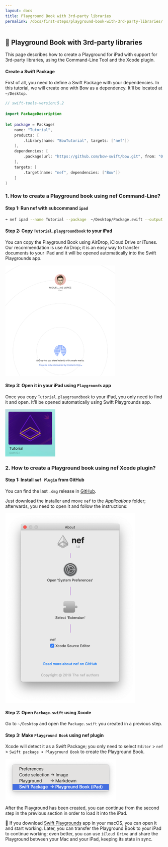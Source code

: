 ```yaml
---
layout: docs
title: Playground Book with 3rd-party libraries
permalink: /docs/first-steps/playground-book-with-3rd-party-libraries/
---
```


## 🔨 Playground Book with 3rd-party libraries
 
 This page describes how to create a Playground for iPad with support for 3rd-party libraries, using the Command-Line Tool and the Xcode plugin.
 
#### Create a Swift Package
 
 First of all, you need to define a Swift Package with your dependencies. In this tutorial, we will create one with Bow as a dependency. It'll be located at `~/Desktop`.
 
 ```swift
 // swift-tools-version:5.2

 import PackageDescription

 let package = Package(
     name: "Tutorial",
     products: [
         .library(name: "BowTutorial", targets: ["nef"])
     ],
     dependencies: [
         .package(url: "https://github.com/bow-swift/bow.git", from: "0.8.0"),
     ],
     targets: [
         .target(name: "nef", dependencies: ["Bow"])
     ]
 )
 ```
 
### 1. How to create a Playground book using nef Command-Line?
 
#### Step 1: Run nef with subcommand `ipad`
 
 ```bash
 ➜ nef ipad --name Tutorial --package  ~/Desktop/Package.swift --output ~/Desktop
 ```
 
#### Step 2: Copy `Tutorial.playgroundbook` to your iPad
 
 You can copy the Playground Book using AirDrop, iCloud Drive or iTunes. Our recommendation is use AirDrop; it is an easy way to transfer documents to your iPad and it will be opened automatically into the Swift Playgrounds app.
 
 <p>
 <img src="/assets/airdrop.png" height="350">
 </p>
 
#### Step 3: Open it in your iPad using `Playgrounds` app
 
 Once you copy `Tutorial.playgroundbook` to your iPad, you only need to find it and open. It'll be opened automatically using Swift Playgrounds app.
 
 <p>
 <img src="/assets/tutorial-playgroundbook.jpeg" height="150">
 </p>
 
### 2. How to create a Playground book using nef Xcode plugin?
 
#### Step 1: Install `nef Plugin` from GitHub
 
 You can find the last `.dmg` release in [GitHub](https://github.com/bow-swift/nef-plugin/releases).

 Just download the installer and move `nef` to the *Applications* folder; afterwards, you need to open it and follow the instructions:
 
 <p>
 <img src="/assets/nef-plugin-install.png" height="600">
 </p>
 
#### Step 2: Open `Package.swift` using Xcode
 
 Go to `~/Desktop` and open the `Package.swift` you created in a previous step.
 
#### Step 3: Make `Playground Book` using nef plugin
 
 Xcode will detect it as a Swift Package; you only need to select `Editor` > `nef` > `Swift package ➜ Playground Book` to create the Playground Book.
 
 ![](/assets/package-playground-book.png)
 
 After the Playground has been created, you can continue from the second step in the previous section in order to load it into the iPad.
 
 📣 If you download [Swift Playgrounds](https://apps.apple.com/es/app/swift-playgrounds/id1496833156?mt=12) app in your macOS, you can open it and start working. Later, you can transfer the Playground Book to your iPad to continue working; even better, you can use `iCloud Drive` and share the Playground between your Mac and your iPad, keeping its state in sync.
